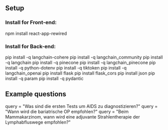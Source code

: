 ## Setup
### Install for Front-end:
npm install react-app-rewired

### Install for Back-end:
pip install -q langchain-cohere
pip install -q langchain_community
pip install -q langchain
pip install -q pinecone
pip install -q langchain_pinecone
pip install -q python-dotenv
pip install -q tiktoken
pip install -q langchain_openai
pip install flask
pip install flask_cors
pip install json
pip install -q param
pip install -q pydantic

## Example questions
query = "Was sind die ersten Tests um AIDS zu diagnostizieren?"
query = "Wann wird die bariatrische OP empfohlen?"
query = "Beim Mammakarzinom, wann wird eine adjuvante Strahlentherapie der Lymphabfluswege empfohlen?"